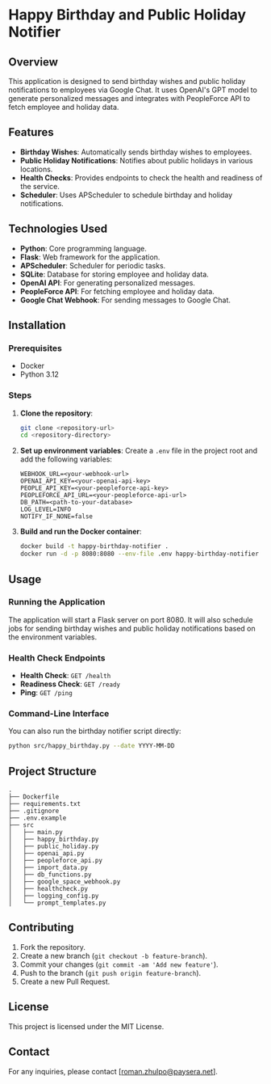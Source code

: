 # Happy Birthday and Public Holiday Notifier

## Overview
This application is designed to send birthday wishes and public holiday notifications to employees via Google Chat. It uses OpenAI's GPT model to generate personalized messages and integrates with PeopleForce API to fetch employee and holiday data.

## Features
- **Birthday Wishes**: Automatically sends birthday wishes to employees.
- **Public Holiday Notifications**: Notifies about public holidays in various locations.
- **Health Checks**: Provides endpoints to check the health and readiness of the service.
- **Scheduler**: Uses APScheduler to schedule birthday and holiday notifications.

## Technologies Used
- **Python**: Core programming language.
- **Flask**: Web framework for the application.
- **APScheduler**: Scheduler for periodic tasks.
- **SQLite**: Database for storing employee and holiday data.
- **OpenAI API**: For generating personalized messages.
- **PeopleForce API**: For fetching employee and holiday data.
- **Google Chat Webhook**: For sending messages to Google Chat.

## Installation

### Prerequisites
- Docker
- Python 3.12

### Steps
1. **Clone the repository**:
    ```sh
    git clone <repository-url>
    cd <repository-directory>
    ```

2. **Set up environment variables**:
    Create a `.env` file in the project root and add the following variables:
    ```env
    WEBHOOK_URL=<your-webhook-url>
    OPENAI_API_KEY=<your-openai-api-key>
    PEOPLE_API_KEY=<your-peopleforce-api-key>
    PEOPLEFORCE_API_URL=<your-peopleforce-api-url>
    DB_PATH=<path-to-your-database>
    LOG_LEVEL=INFO
    NOTIFY_IF_NONE=false 
    ```

3. **Build and run the Docker container**:
    ```sh
    docker build -t happy-birthday-notifier .
    docker run -d -p 8080:8080 --env-file .env happy-birthday-notifier
    ```

## Usage

### Running the Application
The application will start a Flask server on port 8080. It will also schedule jobs for sending birthday wishes and public holiday notifications based on the environment variables.

### Health Check Endpoints
- **Health Check**: `GET /health`
- **Readiness Check**: `GET /ready`
- **Ping**: `GET /ping`

### Command-Line Interface
You can also run the birthday notifier script directly:
```sh
python src/happy_birthday.py --date YYYY-MM-DD
```

## Project Structure
```
.
├── Dockerfile
├── requirements.txt
├── .gitignore
├── .env.example
├── src
│   ├── main.py
│   ├── happy_birthday.py
│   ├── public_holiday.py
│   ├── openai_api.py
│   ├── peopleforce_api.py
│   ├── import_data.py
│   ├── db_functions.py
│   ├── google_space_webhook.py
│   ├── healthcheck.py
│   ├── logging_config.py
│   └── prompt_templates.py
```

## Contributing
1. Fork the repository.
2. Create a new branch (`git checkout -b feature-branch`).
3. Commit your changes (`git commit -am 'Add new feature'`).
4. Push to the branch (`git push origin feature-branch`).
5. Create a new Pull Request.

## License
This project is licensed under the MIT License.

## Contact
For any inquiries, please contact [roman.zhulpo@paysera.net].
